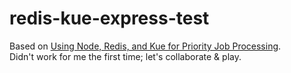 # redis-kue-express-test
Based on [Using Node, Redis, and Kue for Priority Job Processing](https://ifelse.io/2016/02/23/using-node-redis-and-kue-for-priority-job-processing/).<br>
Didn't work for me the first time; let's collaborate & play.
